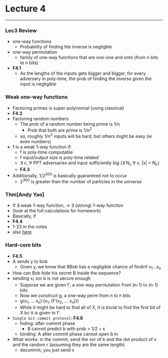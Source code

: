 <h1>Lecture 4</h1>

---

<h3>Lec3 Review</h3>

  * one-way functions
      - Probability of finding hte inverse is negligble
  * one-way permutation
      - family of one-way functions that are one-one and onto (from n bits to n bits)
  * __F4.1__
      - As the lengths of the inputs gets bigger and bigger, for every adversary in poly-time, the prob of finding the inverse given the input is negligible

<h3>Weak one-way functions</h3>

  * Factoring primes is super-polynomial (using classical)
  * __F4.2__
  * Factoring random numbers
      - The prob of a random number being prime is 1/n
          + Prob that both are prime is 1/n<sup>2</sup>
      - so, roughly 1/n<sup>2</sup> inputs will be hard, but others might be easy (ie even numbers)
  * f is a weak 1-way function if:
      - f is poly-time computable
      - f input/output size is poly-time related
      - &exist; c, &forall; PPT adversaries and input sufficiently big (&exist; N<sub>c</sub> &forall; x, |x| > N<sub>c</sub>)
      - __F4.3__
  * Additionally, 1/2<sup>300</sup> is basically guaranteed not to occur
      - 2<sup>300</sup> is greater than the number of particles in the universe

<h3>Thm[Andy Yao]</h3>

  * If &exist; weak 1-way function, &rarr; &exist; (strong) 1-way function
  * (look at the full calculations for homework)
  * Basically, if 
  * __F4.4__
  * 1-23 in the notes
  * also [here](http://www.cs.cornell.edu/courses/cs6810/2009sp/scribe/lecture19.pdf)

<h3>Hard-core bits</h3>

  * __F4.5__
  * A sends y to bob
      - Given y, we know that BBob has a negligible chance of findinf x<sub>1</sub>...x<sub>n</sub>
  * How can Bob hide his secret B inside the sequence?
  * sending x<sub>1</sub> xor b is not secure enough
      - Suppose we are given f', a one-way permutation from (n-1) to (n-1) bits
      - Now we construct g, a one-way perm from n to n bits
      - g(x<sub>1</sub>, ... x<sub>n</sub>):(x<sub>1</sub>, (f'(x<sub>2</sub>, ... x<sub>n</sub>)))
      - While it might be hard to find all of X, it is trivial to find the first bit of X bc it is given to f'.
  * `Single bit commit protocol`: __F4.6__
      - hiding: after commit phase
          + B cannot predict b with prob > 1/2 + &epsilon;
      - binding: A after commit phase cannot open b in  
  * What works: in the commit, send the xor of b and the dot product of x and the random r (assuming they are the same length)
      - decommit, you just send x